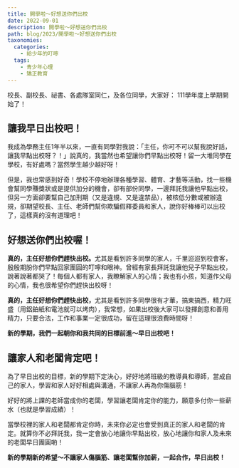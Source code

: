 ```yaml
---
title: 開學啦～好想送你們出校
date: 2022-09-01
description: 開學啦～好想送你們出校
path: blog/2023/開學啦～好想送你們出校
taxonomies:
  categories: 
    - 給少年的叮嚀
  tags: 
    - 青少年心理
    - 矯正教育
---
```

校長、副校長、祕書、各處隊室同仁，及各位同學，大家好：
111學年度上學期開始了！

## 讓我早日出校吧！
我成為學務主任1年半以來，一直有同學對我說：「主任，你可不可以幫我說好話，讓我早點出校呀？！」說真的，我當然也希望讓你們早點出校呀！留一大堆同學在學校，有好處嗎？當然學生越少越好呀！

但是，我也常感到好奇！學校不停地辦理各種學習、體育、才藝等活動，找一些機會幫同學賺獎狀或是提供加分的機會，卻有部份同學，一邊拜託我讓他早點出校，但另一方面卻要幫自己加刑期（又是違規、又是違禁品），被核低分數或被辦違規，卻期望校長、主任、老師們幫你欺騙假釋委員和家人，說你好棒棒可以出校了，這樣真的沒有道理吧！

## 好想送你們出校喔！
<STRONG>真的，主任好想你們趕快出校。</strong>尤其是看到許多同學的家人，千里迢迢到校會客，殷殷期朌你們早點回家團圓的叮嚀和眼神。曾經有家長拜託我讓他兒子早點出校，說著說著都哭了！每個人都有家人，我瞭解家人的心情；我也有小孩，知道作父母的心情，我也很希望你們趕快出校呀！

<STRONG>真的，主任好想你們趕快出校，</strong>尤其是看到許多同學很有才華，搞東搞西，精力旺盛（用鋁鉑紙和電池就可以烤肉），我常想，如果出校後大家可以發揮創意和善用精力，只要合法，工作和事業一定很成功，留在這理很浪費時間呀！

<STRONG>新的學期，我們一起朝你和我共同的目標前進～早日出校吧！</strong>

## 讓家人和老闆肯定吧！
為了早日出校的目標，新的學期下定決心，好好地將班級的教導員和導師，當成自己的家人，學習和家人好好相處與溝通，不讓家人再為你傷腦筋！

好好的將上課的老師當成你的老闆，學習讓老闆肯定你的能力，願意多付你一些薪水（也就是學習成績）！

當學校裡的家人和老闆都肯定你時，未來你必定也會受到真正的家人和老闆的肯定。就算你不必拜託我，我一定會放心地讓你早點出校，放心地讓你和家人及未來的老闆早日團圓喲！

<STRONG>新的學期新的希望～不讓家人傷腦筋、讓老闆幫你加薪，一起合作，早日出校！</strong>
